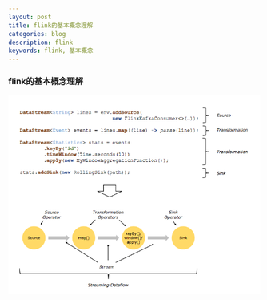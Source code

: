```yaml
---
layout: post
title: flink的基本概念理解
categories: blog
description: flink
keywords: flink, 基本概念
---
```


### flink的基本概念理解

![flink编程api和dataflow视图](/images/flink/flink-concepts_program-dataflow.png)

